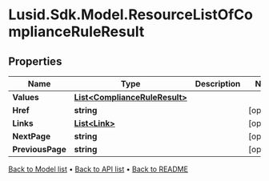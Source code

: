 # Lusid.Sdk.Model.ResourceListOfComplianceRuleResult

## Properties

Name | Type | Description | Notes
------------ | ------------- | ------------- | -------------
**Values** | [**List&lt;ComplianceRuleResult&gt;**](ComplianceRuleResult.md) |  | 
**Href** | **string** |  | [optional] 
**Links** | [**List&lt;Link&gt;**](Link.md) |  | [optional] 
**NextPage** | **string** |  | [optional] 
**PreviousPage** | **string** |  | [optional] 

[Back to Model list](../README.md#documentation-for-models) &#8226; [Back to API list](../README.md#documentation-for-api-endpoints) &#8226; [Back to README](../README.md)

